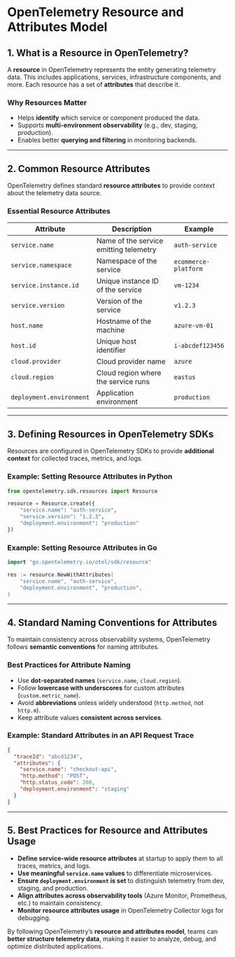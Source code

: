 # OpenTelemetry Resource and Attributes Model

## **1. What is a Resource in OpenTelemetry?**
A **resource** in OpenTelemetry represents the entity generating telemetry data. This includes applications, services, infrastructure components, and more. Each resource has a set of **attributes** that describe it.

### **Why Resources Matter**
- Helps **identify** which service or component produced the data.
- Supports **multi-environment observability** (e.g., dev, staging, production).
- Enables better **querying and filtering** in monitoring backends.

---

## **2. Common Resource Attributes**
OpenTelemetry defines standard **resource attributes** to provide context about the telemetry data source.

### **Essential Resource Attributes**
| Attribute | Description | Example |
|-----------|-------------|---------|
| `service.name` | Name of the service emitting telemetry | `auth-service` |
| `service.namespace` | Namespace of the service | `ecommerce-platform` |
| `service.instance.id` | Unique instance ID of the service | `vm-1234` |
| `service.version` | Version of the service | `v1.2.3` |
| `host.name` | Hostname of the machine | `azure-vm-01` |
| `host.id` | Unique host identifier | `i-abcdef123456` |
| `cloud.provider` | Cloud provider name | `azure` |
| `cloud.region` | Cloud region where the service runs | `eastus` |
| `deployment.environment` | Application environment | `production` |

---

## **3. Defining Resources in OpenTelemetry SDKs**
Resources are configured in OpenTelemetry SDKs to provide **additional context** for collected traces, metrics, and logs.

### **Example: Setting Resource Attributes in Python**
```python
from opentelemetry.sdk.resources import Resource

resource = Resource.create({
    "service.name": "auth-service",
    "service.version": "1.2.3",
    "deployment.environment": "production"
})
```

### **Example: Setting Resource Attributes in Go**
```go
import "go.opentelemetry.io/otel/sdk/resource"

res := resource.NewWithAttributes(
    "service.name", "auth-service",
    "deployment.environment", "production",
)
```

---

## **4. Standard Naming Conventions for Attributes**
To maintain consistency across observability systems, OpenTelemetry follows **semantic conventions** for naming attributes.

### **Best Practices for Attribute Naming**
- Use **dot-separated names** (`service.name`, `cloud.region`).
- Follow **lowercase with underscores** for custom attributes (`custom.metric_name`).
- Avoid **abbreviations** unless widely understood (`http.method`, not `http.m`).
- Keep attribute values **consistent across services**.

### **Example: Standard Attributes in an API Request Trace**
```json
{
  "traceId": "abcd1234",
  "attributes": {
    "service.name": "checkout-api",
    "http.method": "POST",
    "http.status_code": 200,
    "deployment.environment": "staging"
  }
}
```

---

## **5. Best Practices for Resource and Attributes Usage**
- **Define service-wide resource attributes** at startup to apply them to all traces, metrics, and logs.
- **Use meaningful `service.name` values** to differentiate microservices.
- **Ensure `deployment.environment` is set** to distinguish telemetry from dev, staging, and production.
- **Align attributes across observability tools** (Azure Monitor, Prometheus, etc.) to maintain consistency.
- **Monitor resource attributes usage** in OpenTelemetry Collector logs for debugging.

By following OpenTelemetry’s **resource and attributes model**, teams can **better structure telemetry data**, making it easier to analyze, debug, and optimize distributed applications.

